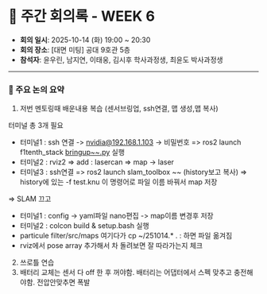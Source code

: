 # 📝 주간 회의록 - WEEK 6

- **회의 일시**: 2025-10-14 (화) 19:00 ~ 20:30
- **회의 장소**: [대면 미팅] 공대 9호관 5층
- **참석자**: 윤우린, 남지연, 이태웅, 김시후 학사과정생, 최윤도 박사과정생
  
---

### 📍 주요 논의 요약
1. 저번 멘토링때 배운내용 복습
(센서브링업, ssh연결, 맵 생성,맵 복사)

터미널 총 3개 필요

<SLAM>

- 터미널1 : ssh 연결 -> [nvidia@192.168.1.103](mailto:nvidia@192.168.1.103) -> 비밀번호
=> ros2 launch f1tenth_stack [bringup~~.py](http://bringup~~.py/) 실행
- 터미널2 : rviz2
=> add : lasercan
=> map -> laser
- 터미널3 : ssh연결
=> ros2 launch slam_toolbox ~~ (history보고 복사)
=> history에 있는 -f test.knu 이 명령어로 파일 이름 바꿔서 map 저장

=> SLAM 끄고
<Particule filter>

- 터미널1 : config -> yaml파일 nano편집 -> map이름 변경후 저장
- 터미널2 : colcon build & setup.bash 실행
- particule filter/src/maps 여기다가 cp ~/251014.* .
: 하면 파일 옮겨짐
- rviz에서 pose array 추가해서 차 돌려보면 잘 따라가는지 체크

2. 쓰로틀 연습
3. 배터리 교체는 센서 다 off 한 후 꺼야함.
배터리는 어댑터에서 스펙 맞추고 충전해야함. 전압안맞추면 폭발
